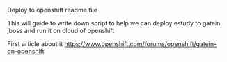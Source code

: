 Deploy to openshift readme file 

This will guide to write down script to help we can deploy estudy to gatein jboss and run it on cloud of openshift 

First article about it https://www.openshift.com/forums/openshift/gatein-on-openshift

